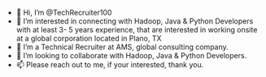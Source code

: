 - 👋 Hi, I’m @TechRecruiter100
- 👀 I’m interested in connecting with Hadoop, Java & Python Developers with at least 3- 5 years experience, that are interested in working onsite at a global corporation located in Plano, TX
- 🌱 I’m a Technical Recruiter at AMS, global consulting company.
- 💞️ I’m looking to collaborate with Hadoop, Java & Python Developers.
- 📫 Please reach out to me, if your interested, thank you.

<!---
TechRecruiter100/TechRecruiter100 is a ✨ special ✨ repository because its `README.md` (this file) appears on your GitHub profile.
You can click the Preview link to take a look at your changes.
--->
